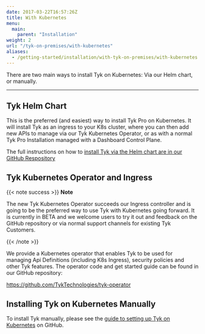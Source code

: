 ```yaml
---
date: 2017-03-22T16:57:26Z
title: With Kubernetes
menu:
  main:
    parent: "Installation"
weight: 2
url: "/tyk-on-premises/with-kubernetes"
aliases:
  - /getting-started/installation/with-tyk-on-premises/with-kubernetes
---
```


There are two main ways to install Tyk on Kubernetes: Via our Helm chart, or manually.

---

## Tyk Helm Chart

This is the preferred (and easiest) way to install Tyk Pro on Kubernetes. It will install Tyk as an ingress to your K8s cluster, where you can then add new APIs to manage via our Tyk Kubernetes Operator,  or as with a normal Tyk Pro Installation managed with a Dashboard Control Plane.

The full instructions on how to [install Tyk via the Helm chart are in our GitHub Respository](https://github.com/TykTechnologies/tyk-helm-chart)

## Tyk Kubernetes Operator and Ingress 

{{< note success >}}
**Note**  

The new Tyk Kubernetes Operator succeeds our Ingress controller and is going to be the preferred way to use Tyk with Kubernetes going forward. It is currently in BETA and we welcome users to try it out and feedback on the GitHub repository or via normal support channels for existing Tyk Customers.

{{< /note >}}

We provide a Kubernetes operator that enables Tyk to be used for managing Api Definitions (including K8s Ingress), security policies and other Tyk features. The operator code and get started guide can be found in our GitHub repository:

https://github.com/TykTechnologies/tyk-operator

## Installing Tyk on Kubernetes Manually

To install Tyk manually, please see the [guide to setting up Tyk on Kubernetes](https://github.com/TykTechnologies/tyk-kubernetes) on GitHub.